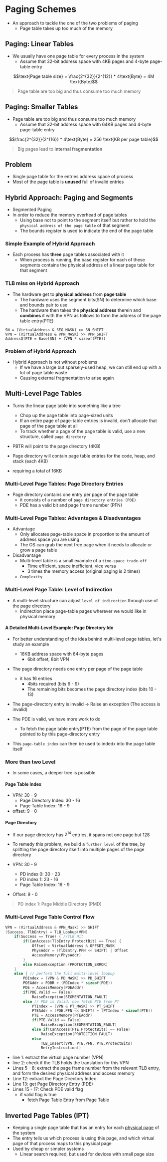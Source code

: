 # Paging Schemes
- An approach to tackle the one of the two problems of paging
    - Page table takes up too much of the memory

## Paging: Linear Tables
- We usually have one page table for every process in the system
    - Assume that 32-bit address space with 4KB pages and 4-byte page-table entry

$$\text{Page table size} = \frac{2^{32}}{2^{12}} * 4\text{Byte} = 4M \text{Byte}$$

> Page table are too big and thus consume too much memory

## Paging: Smaller Tables
- Page table are too big and thus consume too much memory
    - Assume that 32-bit address space with 64KB pages and 4-byte page-table entry

$$\frac{2^{32}}{2^{16}} * 4\text{Byte} = 256 \text{KB per page table}$$

> Big pages lead to **internal fragmentation**

## Problem
- Single page table for the entries address space of process
- Most of the page table is **unused** full of invalid entries

## Hybrid Approach: Paging and Segments
- Segmented Paging
- In order to reduce the memory overhead of page tables
    - Using base not to point to the segment itself but rather to hold the `physical address of the page table` of that segment
    - The bounds register is used to indicate the end of the page table

### Simple Example of Hybrid Approach
- Each process has **three** page tables associated with it
    - When process is running, the base register for each of these segments contains the physical address of a linear page table for that segment

### TLB miss on Hybrid Approach
- The hardware get to **physical address** from **page table**
    - The hardware uses the segment bits(SN) to determine which base and bounds pair to use
    - The hardware then takes the **physical address** therein and **combines** it with the VPN as follows to form the address of the page table entry(PTE)

```
SN = (VirtualAddress & SEG_MASK) >> SN_SHIFT
VPN = (VirtualAddress & VPN_MASK) >> VPN_SHIFT
AddressOfPTE = Base[SN] + (VPN * sizeof(PTE))
```

### Problem of Hybrid Approach
- Hybrid Approach is not without problems
    - If we have a large but sparsely-used heap, we can still end up with a lot of page table waste
    - Causing external fragmentation to arise again

## Multi-Level Page Tables
- Turns the linear page table into something like a tree
    - Chop up the page table into page-sized units
    - If an entire page of page-table entries is invalid, don't allocate that page of the page table at all
    - To track whether a page of the page table is valid, use a new structure, called `page directory`

- PBTR will point to the page directory (4KB)
- Page directory will contain page table entries for the code, heap, and stack (each 4KB)
- requiring a total of 16KB

### Multi-Level Page Tables: Page Directory Entries
- Page directory contains one entry per page of the page table
    - it consists of a number of `page directory entries (PDE)`
    - PDE has a valid bit and page frame number (PFN)

### Multi-Level Page Tables: Advantages & Disadvantages
- Advantage
    - Only allocates page-table space in proportion to the amount of address space you are using
    - The OS can grab the next free page when it needs to allocate or grow a page table
- Disadvantage
    - Multi-level table is a small example of a `time-space trade-off`
        - Time efficient, space inefficient, vice versa
        - 3 times the memory access (original paging is 2 times)
    - `Complexity`

### Multi-Level Page Table: Level of Indirection
- A multi-level structure can adjust `level of indirection` through use of the page directory
    - Indirection place page-table pages wherever we would like in physical memory

#### A Detailed Multi-Level Example: Page Directory Idx
- For better understanding of the idea behind multi-level page tables, let's study an example
    - 16KB address space with 64-byte pages
        - 6bit offset, 8bit VPN

- The page directory needs one entry per page of the page table
    - it has 16 entries
        - 4bits required (bits 6 - 9)
        - The remaining bits becomes the page directory index (bits 10 - 13)
- The page-directory entry is invalid -> Raise an exception (The access is invalid)

- The PDE is valid, we have more work to do
    - To fetch the page table entry(PTE) from the page of the page table pointed to by this page-directory entry
- This `page-table index` can then be used to indedx into the page table itself

### More than two Level
- In some cases, a deeper tree is possible

#### Page Table Index
- VPN: 30 - 9
    - Page Directory Index: 30 - 16
    - Page Table Index: 16 - 9
- offset: 9 - 0

#### Page Directory
- If our page directory has $2^{14}$ entries, it spans not one page but 128
- To remedy this problem, we build a `further level` of the tree, by splitting the page directory itself into multiple pages of the page directory

- VPN: 30 - 9
    - PD index 0: 30 - 23
    - PD index 1: 23 - 16
    - Page Table Index: 16 - 9
- Offset: 9 - 0

> PD index 1: Page Middle Directory (PMD)

### Multi-Level Page Table Control Flow
```c
VPN = (VirtualAddress & VPN_Mask) >> SHIFT
(Success, TlbEntry) = TLB_Lookup(VPN)
    if(Success == True) { //TLB Hit
        if(CanAccess(TlbEntry.ProtectBit) == True) {
            Offset = VirtualAddress & OFFSET_MASK
            PhysAddr = (TlbEntry.PFN << SHIFT) | Offset
            AccessMemory(PhysAddr)
        } 
        else RaiseException (PROTECTION_ERROR)
    } 
    else { // perform the full multi-level loopup
        PDIndex = (VPN & PD_MASK) >> PD_SHIFT
        PDEAddr = PDBR + (PDIndex * sizeof(PDE))
        PDE = AccessMemory(PDEAddr)
        if(PDE.Valid == False)
            RaiseException(SEGMENTATION_FAULT)
        else // PDE is Valid: now fetch PTE from PT
            PTIndex = (VPN & PT_MASK) >> PT_SHIFT
            PTEAddr = (PDE.PFN << SHIFT) + (PTIndex * sizeof(PTE))
            PTE = AccessMemory(PTEAddr)
            if(PTE.Valid == False)
                RaiseException(SEGMENTATION_FAULT)
            else if(CanAccess(PTE.ProtectBits) == False)
                RaiseException(PROTECTION_FAULT)
            else
                TLB_Insert(VPN, PTE.PFN, PTE.ProtectBits)
                RetryInstruction()

```
- line 1: extract the virtual page number (VPN)
- line 2: check if the TLB holds the translation for this VPN
- Lines 5 - 8: extract the page frame number from the relevant TLB entry, and form the desired physical address and access memory
- Line 12: extract the Page Directory Index
- Line 13: get Page Directory Entry (PDE)
- Lines 15 - 17: Check PDE valid flag
    - if valid flag is true
        - fetch Page Table Entry from Page Table

## Inverted Page Tables (IPT)
- Keeping a single page table that has an entry for each <u>physical page</u> of the system
- The entry tells us which process is using this page, and which virtual page of that process maps to this physical page
- Used by cheap or simpler systems
    - Linear search required, but used for devices with small page size